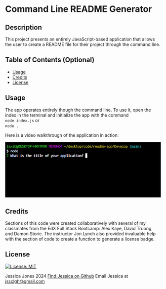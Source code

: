 # Command Line README Generator

## Description

This project presents an entirely JavaScript-based application that allows the user to create a README file for their project through the command line.

## Table of Contents (Optional)

- [Usage](#usage)
- [Credits](#credits)
- [License](#license)


## Usage

The app operates entirely though the command line. To use it, open the index in the terminal and initialize the app with the command<br>
`node index.js` or<br>
`node .`<br>

Here is a video walkthrough of the application in action:

[![Watch the video](./rmPreview.png)](https://drive.google.com/file/d/1_hD79pxdGRn-_lPNWNF8OfkXXvj4YteY/view)


## Credits

Sections of this code were created collaboratively with several of my classmates from the EdX Full Stack Bootcamp: Alex Kaye, David Truong, and Damon Storie. The instructor Jon Lynch also provided invaluable help with the section of code to create a function to generate a license badge.

## License

[![License: MIT](https://img.shields.io/badge/License-MIT-yellow.svg)](https://opensource.org/licenses/MIT)

Jessica Jones 2024
[Find Jessica on Github](https://www.github.com/distractabee)
Email Jessica at <jssclgh@gmail.com>

